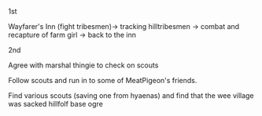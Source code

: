 1st

Wayfarer's Inn (fight tribesmen)-> tracking hilltribesmen -> combat and recapture of farm girl -> back to the inn 

2nd 

Agree with marshal thingie to check on scouts

Follow scouts and run in to some of MeatPigeon's friends.

Find various scouts (saving one from hyaenas) and find that the wee village was sacked
hillfolf base
ogre
